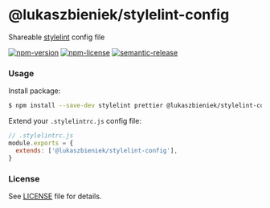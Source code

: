 # @lukaszbieniek/stylelint-config

Shareable [stylelint](https://stylelint.io/) config file

[![npm-version](https://img.shields.io/npm/v/@lukaszbieniek/stylelint-config)](https://www.npmjs.com/package/@lukaszbieniek/stylelint-config)
[![npm-license](https://img.shields.io/npm/l/@lukaszbieniek/stylelint-config)](https://www.npmjs.com/package/@lukaszbieniek/stylelint-config)
[![semantic-release](https://img.shields.io/badge/%20%20%F0%9F%93%A6%F0%9F%9A%80-semantic--release-e10079.svg)](https://github.com/semantic-release/semantic-release)

### Usage

Install package:

```sh
$ npm install --save-dev stylelint prettier @lukaszbieniek/stylelint-config
```

Extend your `.stylelintrc.js` config file:

```js
// .stylelintrc.js
module.exports = {
  extends: ['@lukaszbieniek/stylelint-config'],
}
```

### License

See [LICENSE](./LICENSE) file for details.
